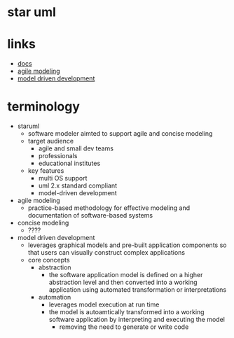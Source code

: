 # star uml

# links
  - [docs](https://docs.staruml.io/user-guide/readme)
  - [agile modeling](http://agilemodeling.com/)
  - [model driven development](https://www.mendix.com/model-driven-development/)


# terminology
  - staruml
    - software modeler aimted to support agile and concise modeling
    - target audience
      - agile and small dev teams
      - professionals
      - educational institutes
    - key features
      - multi OS support
      - uml 2.x standard compliant
      - model-driven development
  - agile modeling
    - practice-based methodology for effective modeling and documentation of software-based systems
  - concise modeling
    - ????
  - model driven development
    - leverages graphical models and pre-built application components so that users can visually construct complex applications
    - core concepts
      - abstraction
        - the software application model is defined on a higher abstraction level and then converted into a working application using automated transformation or interpretations
      - automation
        - leverages model execution at run time
        - the model is autoamtically transformed into a working software application by interpreting and executing the model
          - removing the need to generate or write code